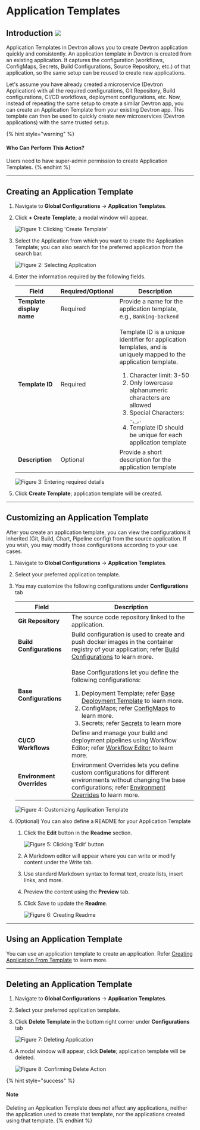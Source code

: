 # Application Templates

## Introduction [![](https://devtron-public-asset.s3.us-east-2.amazonaws.com/images/elements/EnterpriseTag.svg)](https://devtron.ai/pricing)

Application Templates in Devtron allows you to create Devtron application quickly and consistently. An application template in Devtron is created from an existing application. It captures the configuration (workflows, ConfigMaps, Secrets, Build Configurations, Source Repository, etc.) of that application, so the same setup can be reused to create new applications.

Let's assume you have already created a microservice (Devtron Application) with all the required configurations, Git Repository, Build configurations, CI/CD workflows, deployment configurations, etc. Now, instead of repeating the same setup to create a similar Devtron app, you can create an Application Template from your existing Devtron app. This template can then be used to quickly create new microservices (Devtron applications) with the same trusted setup.

{% hint style="warning" %}
#### Who Can Perform This Action?

Users need to have super-admin permission to create Application Templates.
{% endhint %}

***

## Creating an Application Template

1. Navigate to **Global Configurations** → **Application Templates**.
2.  Click **+ Create Template**; a modal window will appear.

    ![Figure 1: Clicking 'Create Template'](https://devtron-public-asset.s3.us-east-2.amazonaws.com/images/global-configurations/application-templates/application-template-create-template.jpg)
3.  Select the Application from which you want to create the Application Template; you can also search for the preferred application from the search bar.

    ![Figure 2: Selecting Application](https://devtron-public-asset.s3.us-east-2.amazonaws.com/images/global-configurations/application-templates/application-template-select-template.jpg)
4.  Enter the information required by the following fields.

    | Field                     | Required/Optional | Description                                                                                                                                                                                                                                                                                                                                                            |
    | ------------------------- | ----------------- | ---------------------------------------------------------------------------------------------------------------------------------------------------------------------------------------------------------------------------------------------------------------------------------------------------------------------------------------------------------------------- |
    | **Template display name** | Required          | Provide a name for the application template, e.g., `Banking-backend`                                                                                                                                                                                                                                                                                                   |
    | **Template ID**           | Required          | <p>Template ID is a unique identifier for application templates, and is uniquely mapped to the application template.</p><ol><li>Character limit: 3-50</li><li>Only lowercase alphanumeric characters are allowed</li><li>Special Characters: <code>-</code>,<code>_</code>,<code>.</code></li><li>Template ID should be unique for each application template</li></ol> |
    | **Description**           | Optional          | Provide a short description for the application template                                                                                                                                                                                                                                                                                                               |

    ![Figure 3: Entering required details](https://devtron-public-asset.s3.us-east-2.amazonaws.com/images/global-configurations/application-templates/application-template-details.jpg)
5. Click **Create Template**; application template will be created.

***

## Customizing an Application Template

After you create an application template, you can view the configurations it inherited (Git, Build, Chart, Pipeline config) from the source application. If you wish, you may modify those configurations according to your use cases.

1. Navigate to **Global Configurations** → **Application Templates**.
2. Select your preferred application template.
3.  You may customize the following configurations under **Configurations** tab

    | Field                     | Description                                                                                                                                                                                                                                                                                                                                                                                                                                                                          |
    | ------------------------- | ------------------------------------------------------------------------------------------------------------------------------------------------------------------------------------------------------------------------------------------------------------------------------------------------------------------------------------------------------------------------------------------------------------------------------------------------------------------------------------ |
    | **Git Repository**        | The source code repository linked to the application.                                                                                                                                                                                                                                                                                                                                                                                                                                |
    | **Build Configurations**  | Build configuration is used to create and push docker images in the container registry of your application; refer [Build Configurations](../usage/applications/creating-application/docker-build-configuration.md) to learn more.                                                                                                                                                                                                                                                    |
    | **Base Configurations**   | <p>Base Configurations let you define the following configurations:</p><ol><li>Deployment Template; refer <a href="../usage/applications/creating-application/deployment-template/">Base Deployment Template</a> to learn more.</li><li>ConfigMaps; refer <a href="../usage/applications/creating-application/config-maps.md">ConfigMaps</a> to learn more.</li><li>Secrets; refer <a href="../usage/applications/creating-application/secrets/">Secrets</a> to learn more</li></ol> |
    | **CI/CD Workflows**       | Define and manage your build and deployment pipelines using Workflow Editor; refer [Workflow Editor](../usage/applications/creating-application/workflow/) to learn more.                                                                                                                                                                                                                                                                                                            |
    | **Environment Overrides** | Environment Overrides lets you define custom configurations for different environments without changing the base configurations; refer [Environment Overrides](../usage/applications/creating-application/environment-overrides.md) to learn more.                                                                                                                                                                                                                                   |

    ![Figure 4: Customizing Application Template](https://devtron-public-asset.s3.us-east-2.amazonaws.com/images/global-configurations/application-templates/application-template-configurations.jpg)
4. (Optional) You can also define a README for your Application Template
   1.  Click the **Edit** button in the **Readme** section.

       ![Figure 5: Clicking 'Edit' button](https://devtron-public-asset.s3.us-east-2.amazonaws.com/images/global-configurations/application-templates/application-template-overview.jpg)
   2. A Markdown editor will appear where you can write or modify content under the Write tab.
   3. Use standard Markdown syntax to format text, create lists, insert links, and more.
   4. Preview the content using the **Preview** tab.
   5.  Click Save to update the **Readme**.

       ![Figure 6: Creating Readme](https://devtron-public-asset.s3.us-east-2.amazonaws.com/images/global-configurations/application-templates/application-template-readme.jpg)

***

## Using an Application Template

You can use an application template to create an application. Refer [Creating Application From Template](../usage/applications/using-application-templates.md) to learn more.

***

## Deleting an Application Template

1. Navigate to **Global Configurations** → **Application Templates**.
2. Select your preferred application template.
3.  Click **Delete Template** in the bottom right corner under **Configurations** tab

    ![Figure 7: Deleting Application](https://devtron-public-asset.s3.us-east-2.amazonaws.com/images/global-configurations/application-templates/application-template-delete-template.jpg)
4.  A modal window will appear, click **Delete**; application template will be deleted.

    ![Figure 8: Confirming Delete Action](https://devtron-public-asset.s3.us-east-2.amazonaws.com/images/global-configurations/application-templates/application-template-confirm-delete.jpg)

{% hint style="success" %}
#### Note

Deleting an Application Template does not affect any applications, neither the application used to create that template, nor the applications created using that template.
{% endhint %}
